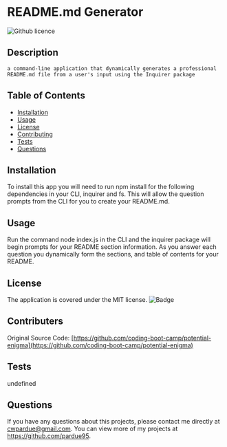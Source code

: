 # README.md Generator
  ![Github licence](https://img.shields.io/badge/license-MIT-blue.svg)
  ## Description 
    a command-line application that dynamically generates a professional README.md file from a user's input using the Inquirer package
  ## Table of Contents
  * [Installation](#installation)
  * [Usage](#usage)
  * [License](#license)
  * [Contributing](#contributing)
  * [Tests](#tests)
  * [Questions](#questions)
  
  ## Installation 
  To install this app you will need to run npm install for the following dependencies in your CLI, inquirer and fs. This will allow the question prompts from the CLI for you to create your README.md.
  ## Usage 
  Run the command node index.js in the CLI and the inquirer package will begin prompts for your README section information. As you answer each question you dynamically form the sections, and table of contents for your README. 
  ## License
  The application is covered under the MIT license.
  ![Badge](https://img.shields.io/badge/License-MIT-blue.svg)
  ## Contributers
  Original Source Code: [https://github.com/coding-boot-camp/potential-enigma](https://github.com/coding-boot-camp/potential-enigma)
  ## Tests
  undefined
  ## Questions
  If you have any questions about this projects, please contact me directly at cwpardue@gmail.com. You can view more of my projects at https://github.com/pardue95.
